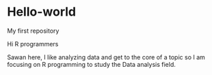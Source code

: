 # Hello-world
My first repository


Hi R programmers

Sawan here, I like analyzing data and get to the core of a topic
so I am focusing on R programming to study the Data analysis field. 

